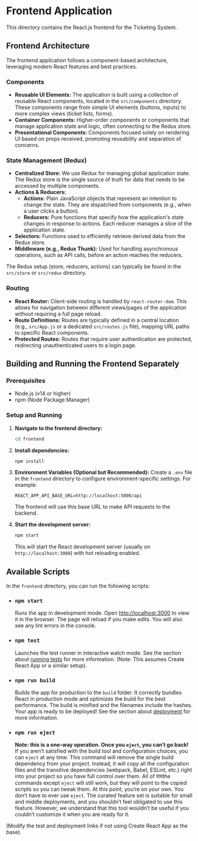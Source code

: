 # Frontend Application

This directory contains the React.js frontend for the Ticketing System.

## Frontend Architecture

The frontend application follows a component-based architecture, leveraging modern React features and best practices.

### Components

- **Reusable UI Elements:** The application is built using a collection of reusable React components, located in the `src/components` directory. These components range from simple UI elements (buttons, inputs) to more complex views (ticket lists, forms).
- **Container Components:** Higher-order components or components that manage application state and logic, often connecting to the Redux store.
- **Presentational Components:** Components focused solely on rendering UI based on props received, promoting reusability and separation of concerns.

### State Management (Redux)

- **Centralized Store:** We use Redux for managing global application state. The Redux store is the single source of truth for data that needs to be accessed by multiple components.
- **Actions & Reducers:**
    - **Actions:** Plain JavaScript objects that represent an intention to change the state. They are dispatched from components (e.g., when a user clicks a button).
    - **Reducers:** Pure functions that specify how the application's state changes in response to actions. Each reducer manages a slice of the application state.
- **Selectors:** Functions used to efficiently retrieve derived data from the Redux store.
- **Middleware (e.g., Redux Thunk):** Used for handling asynchronous operations, such as API calls, before an action reaches the reducers.

The Redux setup (store, reducers, actions) can typically be found in the `src/store` or `src/redux` directory.

### Routing

- **React Router:** Client-side routing is handled by `react-router-dom`. This allows for navigation between different views/pages of the application without requiring a full page reload.
- **Route Definitions:** Routes are typically defined in a central location (e.g., `src/App.js` or a dedicated `src/routes.js` file), mapping URL paths to specific React components.
- **Protected Routes:** Routes that require user authentication are protected, redirecting unauthenticated users to a login page.

## Building and Running the Frontend Separately

### Prerequisites

- Node.js (v14 or higher)
- npm (Node Package Manager)

### Setup and Running

1.  **Navigate to the frontend directory:**
    ```bash
    cd frontend
    ```

2.  **Install dependencies:**
    ```bash
    npm install
    ```

3.  **Environment Variables (Optional but Recommended):**
    Create a `.env` file in the `frontend` directory to configure environment-specific settings. For example:
    ```env
    REACT_APP_API_BASE_URL=http://localhost:5000/api
    ```
    The frontend will use this base URL to make API requests to the backend.

4.  **Start the development server:**
    ```bash
    npm start
    ```
    This will start the React development server (usually on `http://localhost:3000`) with hot reloading enabled.

## Available Scripts

In the `frontend` directory, you can run the following scripts:

-   ### `npm start`

    Runs the app in development mode.
    Open [http://localhost:3000](http://localhost:3000) to view it in the browser.
    The page will reload if you make edits. You will also see any lint errors in the console.

-   ### `npm test`

    Launches the test runner in interactive watch mode.
    See the section about [running tests](https://facebook.github.io/create-react-app/docs/running-tests) for more information. (Note: This assumes Create React App or a similar setup).

-   ### `npm run build`

    Builds the app for production to the `build` folder.
    It correctly bundles React in production mode and optimizes the build for the best performance.
    The build is minified and the filenames include the hashes. Your app is ready to be deployed!
    See the section about [deployment](https://facebook.github.io/create-react-app/docs/deployment) for more information.

-   ### `npm run eject`

    **Note: this is a one-way operation. Once you `eject`, you can’t go back!**
    If you aren’t satisfied with the build tool and configuration choices, you can `eject` at any time. This command will remove the single build dependency from your project.
    Instead, it will copy all the configuration files and the transitive dependencies (webpack, Babel, ESLint, etc.) right into your project so you have full control over them. All of पायthe commands except `eject` will still work, but they will point to the copied scripts so you can tweak them. At this point, you’re on your own.
    You don’t have to ever use `eject`. The curated feature set is suitable for small and middle deployments, and you shouldn’t feel obligated to use this feature. However, we understand that this tool wouldn’t be useful if you couldn’t customize it when you are ready for it.

(Modify the test and deployment links if not using Create React App as the base).
